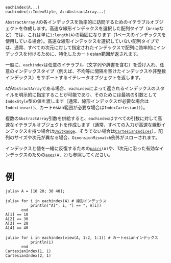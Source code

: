 ```
eachindex(A...)
eachindex(::IndexStyle, A::AbstractArray...)
```

`AbstractArray` `A`の各インデックスを効率的に訪問するためのイテラブルオブジェクトを作成します。高速な線形インデックスを選択した配列タイプ（`Array`など）では、これは単に`1:length(A)`の範囲になります（1ベースのインデックスを使用している場合）。高速な線形インデックスを選択していない配列タイプでは、通常、すべての次元に対して指定されたインデックスで配列に効率的にインデックスを付けるために、特化したカートesian範囲が返されます。

一般に、`eachindex`は任意のイテラブル（文字列や辞書を含む）を受け入れ、任意のインデックスタイプ（例えば、不均等に間隔を空けたインデックスや非整数インデックス）をサポートするイテレータオブジェクトを返します。

`A`が`AbstractArray`である場合、`eachindex`によって返されるインデックスのスタイルを明示的に指定することが可能であり、そのためには最初の引数として`IndexStyle`型の値を渡します（通常、線形インデックスが必要な場合は`IndexLinear()`、カートesian範囲が必要な場合は`IndexCartesian()`）。

複数の`AbstractArray`引数を供給すると、`eachindex`はすべての引数に対して高速なイテラブルオブジェクトを作成します（通常、すべての入力が高速な線形インデックスを持つ場合は[`UnitRange`](@ref)、そうでない場合は[`CartesianIndices`](@ref)）。配列のサイズや次元が異なる場合、`DimensionMismatch`例外がスローされます。

インデックスと値を一緒に反復するための[`pairs`](@ref)`(A)`や、1次元に沿った有効なインデックスのための[`axes`](@ref)`(A, 2)`も参照してください。

# 例

```jldoctest
julia> A = [10 20; 30 40];

julia> for i in eachindex(A) # 線形インデックス
           println("A[", i, "] == ", A[i])
       end
A[1] == 10
A[2] == 30
A[3] == 20
A[4] == 40

julia> for i in eachindex(view(A, 1:2, 1:1)) # カートesianインデックス
           println(i)
       end
CartesianIndex(1, 1)
CartesianIndex(2, 1)
```
